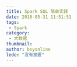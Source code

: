 ```yaml
---
title: Spark SQL 简单实践
date: 2016-05-31 11:51:51
tags:
 - Spark
category: 
 - 大数据
thumbnail: 
author: bsyonline
lede: "没有摘要"
---
```

